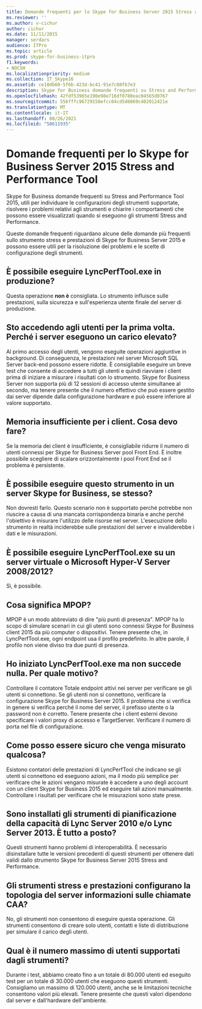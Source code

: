 ```yaml
---
title: Domande frequenti per lo Skype for Business Server 2015 Stress and Performance Tool
ms.reviewer: ''
ms.author: v-cichur
author: cichur
ms.date: 11/11/2015
manager: serdars
audience: ITPro
ms.topic: article
ms.prod: skype-for-business-itpro
f1.keywords:
- NOCSH
ms.localizationpriority: medium
ms.collection: IT_Skype16
ms.assetid: ce18db60-5f6b-423d-bc41-91e7c80fb7e3
description: Skype for Business domande frequenti su Stress and Performance Tool 2015, utili per individuare le configurazioni degli strumenti supportate, risolvere i problemi relativi agli strumenti e chiarire i comportamenti che possono essere visualizzati quando si eseguono gli strumenti Stress and Performance.
ms.openlocfilehash: 42fdf53965e190e98e716df0780eac04565d0767
ms.sourcegitcommit: 556fffc96729150efcc04cd5d6069c402012421e
ms.translationtype: MT
ms.contentlocale: it-IT
ms.lasthandoff: 08/26/2021
ms.locfileid: "58611935"
---
```

# <a name="faq-for-the-skype-for-business-server-2015-stress-and-performance-tool"></a>Domande frequenti per lo Skype for Business Server 2015 Stress and Performance Tool
 
Skype for Business domande frequenti su Stress and Performance Tool 2015, utili per individuare le configurazioni degli strumenti supportate, risolvere i problemi relativi agli strumenti e chiarire i comportamenti che possono essere visualizzati quando si eseguono gli strumenti Stress and Performance.
  
 Queste domande frequenti riguardano alcune delle domande più frequenti sullo strumento stress e prestazioni di Skype for Business Server 2015 e possono essere utili per la risoluzione dei problemi e le scelte di configurazione degli strumenti.
  
## <a name="can-i-run-lyncperftoolexe-in-production"></a>È possibile eseguire LyncPerfTool.exe in produzione?

Questa operazione **non è** consigliata. Lo strumento influisce sulle prestazioni, sulla sicurezza e sull'esperienza utente finale del server di produzione.
  
## <a name="im-logging-my-users-on-for-the-first-time-why-are-my-servers-running-a-high-load"></a>Sto accedendo agli utenti per la prima volta. Perché i server eseguono un carico elevato?

Al primo accesso degli utenti, vengono eseguite operazioni aggiuntive in background. Di conseguenza, le prestazioni nel server Microsoft SQL Server back-end possono essere ridotte. È consigliabile eseguire un breve test che consente di accedere a tutti gli utenti e quindi riavviare i client prima di iniziare a misurare i risultati con lo strumento. Skype for Business Server non supporta più di 12 sessioni di accesso utente simultanee al secondo, ma tenere presente che il numero effettivo che può essere gestito dai server dipende dalla configurazione hardware e può essere inferiore al valore supportato.
  
## <a name="my-clients-are-running-out-of-memory-what-should-i-do"></a>Memoria insufficiente per i client. Cosa devo fare?

Se la memoria dei client è insufficiente, è consigliabile ridurre il numero di utenti connessi per Skype for Business Server pool Front End. È inoltre possibile scegliere di scalare orizzontalmente i pool Front End se il problema è persistente.
  
## <a name="can-i-run-this-tool-on-a-skype-for-business-server-itself"></a>È possibile eseguire questo strumento in un server Skype for Business, se stesso?

Non dovresti farlo. Questo scenario non è supportato perché potrebbe non riuscire a causa di una mancata corrispondenza binaria e anche perché l'obiettivo è misurare l'utilizzo delle risorse nel server. L'esecuzione dello strumento in realtà inciderebbe sulle prestazioni del server e invaliderebbe i dati e le misurazioni.
  
## <a name="can-i-run-lyncperftoolexe-on-a-virtual-server-or-on-microsoft-hyper-v-server-20082012"></a>È possibile eseguire LyncPerfTool.exe su un server virtuale o Microsoft Hyper-V Server 2008/2012?

Sì, è possibile.
  
## <a name="what-does-mpop-mean"></a>Cosa significa MPOP?

MPOP è un modo abbreviato di dire "più punti di presenza". MPOP ha lo scopo di simulare scenari in cui gli utenti sono connessi Skype for Business client 2015 da più computer o dispositivi. Tenere presente che, in LyncPerfTool.exe, ogni endpoint usa il profilo predefinito. In altre parole, il profilo non viene diviso tra due punti di presenza.
  
## <a name="i-started-lyncperftoolexe-but-nothing-is-happening-whats-going-on"></a>Ho iniziato LyncPerfTool.exe ma non succede nulla. Per quale motivo?

Controllare il contatore Totale endpoint attivi nei server per verificare se gli utenti si connettono. Se gli utenti non si connettono, verificare la configurazione Skype for Business Server 2015. Il problema che si verifica in genere si verifica perché il nome del server, il prefisso utente o la password non è corretto. Tenere presente che i client esterni devono specificare i valori proxy di accesso e TargetServer. Verificare il numero di porta nel file di configurazione.
  
## <a name="how-can-i-be-sure-that-something-is-being-measured"></a>Come posso essere sicuro che venga misurato qualcosa?

Esistono contatori delle prestazioni di LyncPerfTool che indicano se gli utenti si connettono ed eseguono azioni, ma il modo più semplice per verificare che le azioni vengano misurate è accedere a uno degli account con un client Skype for Business 2015 ed eseguire tali azioni manualmente. Controllare i risultati per verificare che le misurazioni sono state prese.
  
## <a name="i-have-lync-server-2010-capacity-planning-tools-andor-lync-server-2013-capacity-planning-tools-installed-is-that-okay"></a>Sono installati gli strumenti di pianificazione della capacità di Lync Server 2010 e/o Lync Server 2013. È tutto a posto?

 Questi strumenti hanno problemi di interoperabilità. È necessario disinstallare tutte le versioni precedenti di questi strumenti per ottenere dati validi dallo strumento Skype for Business Server 2015 Stress and Performance.
  
## <a name="will-the-stress-and-performance-tools-set-up-the-caa-call-information-server-topology"></a>Gli strumenti stress e prestazioni configurano la topologia del server informazioni sulle chiamate CAA?

No, gli strumenti non consentono di eseguire questa operazione. Gli strumenti consentono di creare solo utenti, contatti e liste di distribuzione per simulare il carico degli utenti.
  
## <a name="what-is-the-maximum-number-of-users-that-the-tools-support"></a>Qual è il numero massimo di utenti supportati dagli strumenti?

Durante i test, abbiamo creato fino a un totale di 80.000 utenti ed eseguito test per un totale di 30.000 utenti che eseguono questi strumenti. Consigliamo un massimo di 120.000 utenti, anche se le limitazioni tecniche consentono valori più elevati. Tenere presente che questi valori dipendono dal server e dall'hardware dell'ambiente.
  

